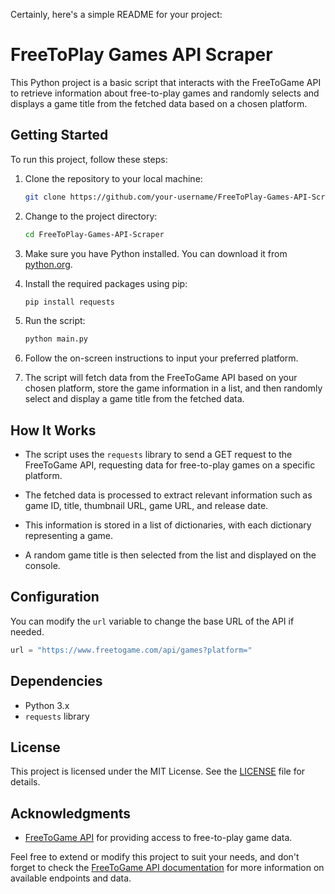 Certainly, here's a simple README for your project:

# FreeToPlay Games API Scraper

This Python project is a basic script that interacts with the FreeToGame API to retrieve information about free-to-play games and randomly selects and displays a game title from the fetched data based on a chosen platform.

## Getting Started

To run this project, follow these steps:

1. Clone the repository to your local machine:

   ```bash
   git clone https://github.com/your-username/FreeToPlay-Games-API-Scraper.git
   ```

2. Change to the project directory:

   ```bash
   cd FreeToPlay-Games-API-Scraper
   ```

3. Make sure you have Python installed. You can download it from [python.org](https://www.python.org/downloads/).

4. Install the required packages using pip:

   ```bash
   pip install requests
   ```

5. Run the script:

   ```bash
   python main.py
   ```

6. Follow the on-screen instructions to input your preferred platform.

7. The script will fetch data from the FreeToGame API based on your chosen platform, store the game information in a list, and then randomly select and display a game title from the fetched data.

## How It Works

- The script uses the `requests` library to send a GET request to the FreeToGame API, requesting data for free-to-play games on a specific platform.

- The fetched data is processed to extract relevant information such as game ID, title, thumbnail URL, game URL, and release date.

- This information is stored in a list of dictionaries, with each dictionary representing a game.

- A random game title is then selected from the list and displayed on the console.

## Configuration

You can modify the `url` variable to change the base URL of the API if needed.

```python
url = "https://www.freetogame.com/api/games?platform="
```

## Dependencies

- Python 3.x
- `requests` library

## License

This project is licensed under the MIT License. See the [LICENSE](LICENSE) file for details.

## Acknowledgments

- [FreeToGame API](https://www.freetogame.com/api) for providing access to free-to-play game data.

Feel free to extend or modify this project to suit your needs, and don't forget to check the [FreeToGame API documentation](https://www.freetogame.com/api) for more information on available endpoints and data.
